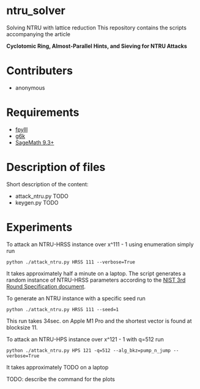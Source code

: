 # ntru_solver
Solving NTRU with lattice reduction
This repository contains the scripts accompanying the article

**Cyclotomic Ring, Almost-Parallel Hints, and Sieving for NTRU Attacks**


# Contributers

* anonymous

# Requirements

* [fpylll](https://github.com/fplll/fpylll)
* [g6k](https://github.com/fplll/g6k)
* [SageMath 9.3+](https://www.sagemath.org/)


# Description of files
Short description of the content:
* attack_ntru.py TODO
* keygen.py TODO


# Experiments

To attack an NTRU-HRSS instance over x^111 - 1 using enumeration simply run
```
python ./attack_ntru.py HRSS 111 --verbose=True
```

It takes approximately half a minute on a laptop.
The script generates a random instance of NTRU-HRSS parameters according to the [NIST 3rd Round Specification document](https://ntru.org/f/ntru-20190330.pdf).

To generate an NTRU instance with a specific seed run

```
python ./attack_ntru.py HRSS 111 --seed=1
```

This run takes 34sec. on Apple M1 Pro and the shortest vector is found at blocksize 11.


To attack an NTRU-HPS instance over x^121 - 1 with q=512 run
```
python ./attack_ntru.py HPS 121 -q=512 --alg_bkz=pump_n_jump --verbose=True
```
It takes approximately TODO on a laptop


TODO: describe the command for the plots
